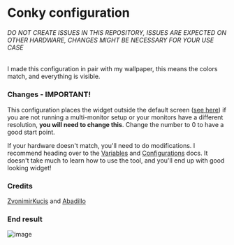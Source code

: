 # Conky configuration
###### DO NOT CREATE ISSUES IN THIS REPOSITORY, ISSUES ARE EXPECTED ON OTHER HARDWARE, CHANGES MIGHT BE NECESSARY FOR YOUR USE CASE
I made this configuration in pair with my wallpaper, this means the colors match, and everything is visible.

### Changes - IMPORTANT!
This configuration places the widget outside the default screen ([see here](https://github.com/Frequential/conky-configuration/blob/13eb3b586c34aedd21910f866691f211dd55deea/conky.conf#L56)) if you are not running a multi-monitor setup or your monitors have a different resolution, **you will need to change this**. Change the number to 0 to have a good start point.

If your hardware doesn't match, you'll need to do modifications. I recommend heading over to the [Variables](http://conky.sourceforge.net/variables.html) and [Configurations](http://conky.sourceforge.net/config_settings.html) docs.
It doesn't take much to learn how to use the tool, and you'll end up with good looking widget!

### Credits
[ZvonimirKucis](https://github.com/ZvonimirKucis/conky) and [Abadillo](https://github.com/abadillo/files)

### End result
![image](https://user-images.githubusercontent.com/28309837/127056441-4869d168-72f2-4721-913a-63f4abbd9bc4.png)
